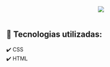 <div align="center">
  <img src="../../assets/images/html_css_javascript_infographic.png">
</div> <br />


## :rocket: Tecnologias utilizadas:

  <div>✔️ CSS</div>
  <div>✔️ HTML</div>